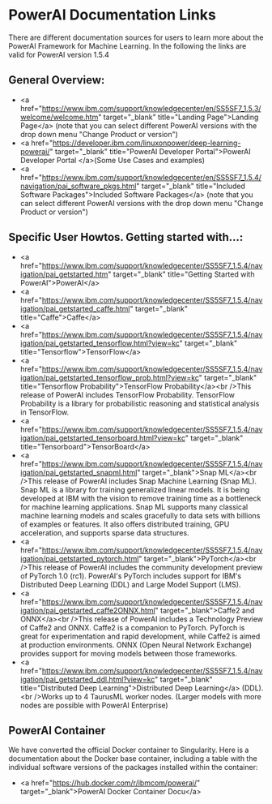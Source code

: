 # PowerAI Documentation Links

There are different documentation sources for users to learn more about
the PowerAI Framework for Machine Learning. In the following the links
are valid for PowerAI version 1.5.4

## General Overview:

-   \<a
    href="<https://www.ibm.com/support/knowledgecenter/en/SS5SF7_1.5.3/welcome/welcome.htm>"
    target="\_blank" title="Landing Page">Landing Page\</a> (note that
    you can select different PowerAI versions with the drop down menu
    "Change Product or version")
-   \<a
    href="<https://developer.ibm.com/linuxonpower/deep-learning-powerai/>"
    target="\_blank" title="PowerAI Developer Portal">PowerAI Developer
    Portal \</a>(Some Use Cases and examples)
-   \<a
    href="<https://www.ibm.com/support/knowledgecenter/en/SS5SF7_1.5.4/navigation/pai_software_pkgs.html>"
    target="\_blank" title="Included Software Packages">Included
    Software Packages\</a> (note that you can select different PowerAI
    versions with the drop down menu "Change Product or version")

## Specific User Howtos. Getting started with...:

-   \<a
    href="<https://www.ibm.com/support/knowledgecenter/SS5SF7_1.5.4/navigation/pai_getstarted.htm>"
    target="\_blank" title="Getting Started with PowerAI">PowerAI\</a>
-   \<a
    href="<https://www.ibm.com/support/knowledgecenter/SS5SF7_1.5.4/navigation/pai_getstarted_caffe.html>"
    target="\_blank" title="Caffe">Caffe\</a>
-   \<a
    href="<https://www.ibm.com/support/knowledgecenter/SS5SF7_1.5.4/navigation/pai_getstarted_tensorflow.html?view=kc>"
    target="\_blank" title="Tensorflow">TensorFlow\</a>
-   \<a
    href="<https://www.ibm.com/support/knowledgecenter/SS5SF7_1.5.4/navigation/pai_getstarted_tensorflow_prob.html?view=kc>"
    target="\_blank" title="Tensorflow Probability">TensorFlow
    Probability\</a>\<br />This release of PowerAI includes TensorFlow
    Probability. TensorFlow Probability is a library for probabilistic
    reasoning and statistical analysis in TensorFlow.
-   \<a
    href="<https://www.ibm.com/support/knowledgecenter/SS5SF7_1.5.4/navigation/pai_getstarted_tensorboard.html?view=kc>"
    target="\_blank" title="Tensorboard">TensorBoard\</a>
-   \<a
    href="<https://www.ibm.com/support/knowledgecenter/SS5SF7_1.5.4/navigation/pai_getstarted_snapml.html>"
    target="\_blank">Snap ML\</a>\<br />This release of PowerAI includes
    Snap Machine Learning (Snap ML). Snap ML is a library for training
    generalized linear models. It is being developed at IBM with the
    vision to remove training time as a bottleneck for machine learning
    applications. Snap ML supports many classical machine learning
    models and scales gracefully to data sets with billions of examples
    or features. It also offers distributed training, GPU acceleration,
    and supports sparse data structures.
-   \<a
    href="<https://www.ibm.com/support/knowledgecenter/SS5SF7_1.5.4/navigation/pai_getstarted_pytorch.html>"
    target="\_blank">PyTorch\</a>\<br />This release of PowerAI includes
    the community development preview of PyTorch 1.0 (rc1). PowerAI's
    PyTorch includes support for IBM's Distributed Deep Learning (DDL)
    and Large Model Support (LMS).
-   \<a
    href="<https://www.ibm.com/support/knowledgecenter/SS5SF7_1.5.4/navigation/pai_getstarted_caffe2ONNX.html>"
    target="\_blank">Caffe2 and ONNX\</a>\<br />This release of PowerAI
    includes a Technology Preview of Caffe2 and ONNX. Caffe2 is a
    companion to PyTorch. PyTorch is great for experimentation and rapid
    development, while Caffe2 is aimed at production environments. ONNX
    (Open Neural Network Exchange) provides support for moving models
    between those frameworks.
-   \<a
    href="<https://www.ibm.com/support/knowledgecenter/SS5SF7_1.5.4/navigation/pai_getstarted_ddl.html?view=kc>"
    target="\_blank" title="Distributed Deep Learning">Distributed Deep
    Learning\</a> (DDL). \<br />Works up to 4 TaurusML worker nodes.
    (Larger models with more nodes are possible with PowerAI Enterprise)

## PowerAI Container

We have converted the official Docker container to Singularity. Here is
a documentation about the Docker base container, including a table with
the individual software versions of the packages installed within the
container:

-   \<a href="<https://hub.docker.com/r/ibmcom/powerai/>"
    target="\_blank">PowerAI Docker Container Docu\</a>
